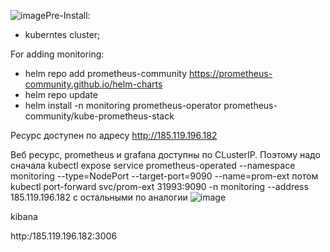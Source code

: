 ![image](https://github.com/yuhi1314/exam_project/assets/123218375/f1bdaecb-c5f4-4c37-a44d-37f53b72db35)Pre-Install: 
* kuberntes cluster;




For adding monitoring:
* helm repo add prometheus-community https://prometheus-community.github.io/helm-charts
* helm repo update
* helm install -n monitoring prometheus-operator prometheus-community/kube-prometheus-stack

Ресурс доступен по адресу 
http://185.119.196.182 

Веб ресурс, prometheus и grafana доступны по CLusterIP. Поэтому надо сначала 
kubectl expose service prometheus-operated  --namespace monitoring --type=NodePort --target-port=9090 --name=prom-ext
потом
kubectl port-forward svc/prom-ext  31993:9090 -n monitoring --address 185.119.196.182
с остальными по аналогии
![image](https://github.com/yuhi1314/exam_project/assets/123218375/b1a94434-0255-4c2e-b818-16c6dc9bd85f)


kibana

http:/185.119.196.182:3006


